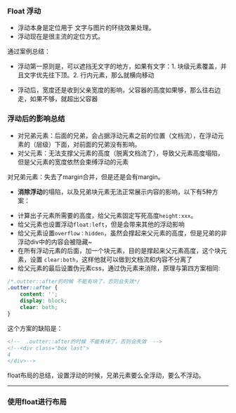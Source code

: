 ### Float 浮动
* 浮动本身是定位用于 文字与图片的环绕效果处理。
* 浮动现在是很主流的定位方式。

通过案例总结：
* 浮动第一原则是，可以遮挡无文字的地方，如果有文字：1. 块级元素覆盖，并且文字优先往下顶。2. 行内元素，那么就横向移动

* 浮动后，宽度还是收到父亲宽度的影响，父容器的高度如果够，那么往右边走，如果不够，就超出父容器


### 浮动后的影响总结
* 对兄弟元素：后面的兄弟，会占据浮动元素之前的位置（文档流），在浮动元素的（层级）下面，对前面的兄弟没有影响。
* 对父元素：无法支撑父元素的高度（脱离文档流了），导致父元素高度塌陷，但是父元素的宽度依然会束缚浮动的元素

对兄弟元素：失去了margin合并，但是还是会有margin。

* **消除浮动**的塌陷，以及兄弟块元素无法正常展示内容的影响，以下有5种方案：
- 计算出子元素所需要的高度，给父元素固定写死高度`height:xxx`。
- 给父元素也设置浮动`float:left`，但是会带来其他的浮动影响
- 给父元素设置`overflow：hidden`，虽然会撑起来父元素的高度，但是兄弟的非浮动div中的内容会被隐藏~
- 在所有浮动元素的后面，加一个块元素，目的是撑起来父元素高度，这个块元素，设置 `clear:both`，这样他就可以做到文档流和内容不分离了
- 给父元素的最后设置伪元素css，通过伪元素来消除，原理与第四方案相同:
```css
/*.outter::after的时候 不能有块了，否则会失效*/
.outter::after {
    content: '';
    display: block;
    clear: both;
}
```
这个方案的缺陷是：
```html
<!--  .outter::after的时候 不能有块了，否则会失效  -->
<!--<div class="box last">
4
</div>-->
```
float布局的总结，设置浮动的时候，兄弟元素要么全浮动，要么不浮动。

---
### 使用float进行布局
